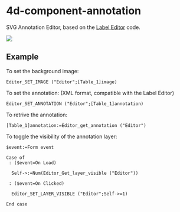 # 4d-component-annotation
SVG Annotation Editor, based on the [Label Editor](https://github.com/miyako/4d-component-label-editor) code.

![](https://github.com/miyako/4d-component-annotation/blob/master/images/1.png)

Example
---

To set the background image:

```
Editor_SET_IMAGE ("Editor";[Table_1]image)
```

To set the annotation: (XML format, compatible with the Label Editor)

```
Editor_SET_ANNOTATION ("Editor";[Table_1]annotation)
```

To retrive the annotation:

```
[Table_1]annotation:=Editor_get_annotation ("Editor")
```

To toggle the visibility of the annotation layer:

```
$event:=Form event

Case of 
 : ($event=On Load)

  Self->:=Num(Editor_Get_layer_visible ("Editor"))

 : ($event=On Clicked)

  Editor_SET_LAYER_VISIBLE ("Editor";Self->=1)

End case 
```
